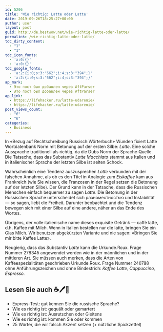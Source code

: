 ```yaml
---
id: 5206
title: 'Wie richtig: Latte oder Latte'
date: 2019-09-26T18:25:27+00:00
author: user
layout: post
guid: http://de.bestwow.net/wie-richtig-latte-oder-latte/
permalink: /wie-richtig-latte-oder-latte/
tdc_dirty_content:
  - "1"
  - "1"
tdc_icon_fonts:
  - 'a:0:{}'
  - 'a:0:{}'
tdc_google_fonts:
  - 'a:2:{i:0;s:3:"662";i:4;s:3:"394";}'
  - 'a:2:{i:0;s:3:"662";i:4;s:3:"394";}'
ap_mark:
  - Это пост был добавлен через AftParser
  - Это пост был добавлен через AftParser
ap_link:
  - https://lifehacker.ru/latte-udarenie/
  - https://lifehacker.ru/latte-udarenie/
post_views_count:
  - "6"
  - "6"
categories:
  - Business
---
```

In «Bezug auf Rechtschreibung Russisch Wörterbuch» Wunden fixiert <span><span> Latte </span> </span> Wortdatenbank Norm mit Betonung auf der ersten Silbe: _Latte_. Eine solche Aussprache traditionell als richtig, da die Dubs Norm der Sprache‑Quelle. Die Tatsache, dass das Substantiv _Latte Macchiato_ stammt aus Italien und in italienischer Sprache der letzten Silbe ist selten Schock.

Wahrscheinlich eine Tendenz auszusprechen _Latte_ verbunden mit der falschen Annahme, als ob es den Titel in Analogie zum _Eiskaffee_ kam aus Frankreich (wie Sie wissen, die Franzosen in der Regel setzen die Betonung auf der letzten Silbe). Der Grund kann in der Tatsache, dass die Russischen Menschen einfach bequemer zu sagen _Latte_. Die Betonung in der Russischen Sprache unterscheidet sich разноместностью und Instabilität — so sagen, liebt die Freiheit. Darunter beobachtet und die Tendenz bewegen sich mit einer Silbe auf eine andere, näher an das Ende des Wortes.

Übrigens, der volle italienische name dieses exquisite Getränk — caffè latte, d.h. Kaffee mit Milch. Wenn in Italien bestellen nur die latte, bringen Sie ein Glas Milch. Wir benutzen abgekürzten Variante und nie sagen: «Bringen Sie mir bitte Kaffee Latte».

Neugierig, dass das Substantiv _Latte_ kann <span><span> die Urkunde.Roux. Frage Nummer 278345 </span> </span> angewendet werden wie in der männlichen und in der mittleren Art. Sie müssen auch merken, dass die Arten von Kaffeespezialitäten geschrieben <span><span> Urkunde.Roux. Frage Nummer 240788 </span> </span> ohne Anführungszeichen und ohne Bindestrich: _Kaffee Latte, Cappuccino, Espresso._

<div>
  <h2 class="read-also__title">
    <span>Lesen Sie auch</span> <span>☕️🖊📖 </span>
  </h2>
  
  <ul class="read-also__list">
    <li>
      Express-Test: gut kennen Sie die russische Sprache?
    </li>
    <li>
      Wie es richtig ist: gequält oder gemartert
    </li>
    <li>
      Wie es richtig ist: Ausrutschen oder Gleitens
    </li>
    <li>
      Wie es richtig ist: kommen Sie oder kommen
    </li>
    <li>
      25 Wörter, die wir falsch Akzent setzen (+ nützliche Spickzettel)
    </li>
  </ul>
</div>